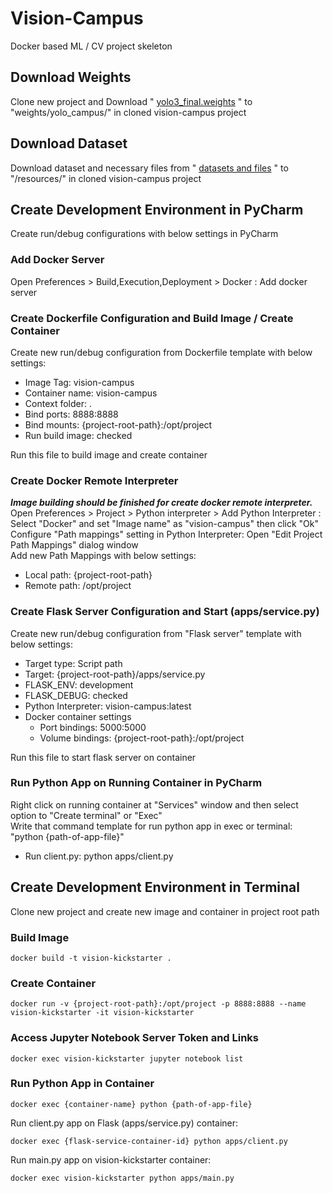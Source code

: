 # Vision-Campus
Docker based ML / CV project skeleton
## Download Weights
Clone new project and Download " [yolo3_final.weights]() " to "weights/yolo_campus/" in cloned vision-campus project
## Download Dataset
Download dataset and necessary files from " [datasets and files]() " to "/resources/" in cloned vision-campus project
## Create Development Environment in PyCharm
Create run/debug configurations with below settings in PyCharm
### Add Docker Server
Open Preferences > Build,Execution,Deployment > Docker : Add docker server
### Create Dockerfile Configuration and Build Image / Create Container
Create new run/debug configuration from Dockerfile template with below settings:
- Image Tag: vision-campus
- Container name: vision-campus
- Context folder: .
- Bind ports: 8888:8888
- Bind mounts: {project-root-path}:/opt/project
- Run build image: checked  

Run this file to build image and create container
### Create Docker Remote Interpreter
**_Image building should be finished for create docker remote interpreter._**  
Open Preferences > Project > Python interpreter > Add Python Interpreter : Select "Docker" and set "Image name" as "vision-campus" then click "Ok"  
Configure "Path mappings" setting in Python Interpreter: Open "Edit Project Path Mappings" dialog window  
Add new Path Mappings with below settings:
- Local path: {project-root-path}
- Remote path: /opt/project
### Create Flask Server Configuration and Start (apps/service.py)
Create new run/debug configuration from "Flask server" template with below settings:
- Target type: Script path
- Target: {project-root-path}/apps/service.py
- FLASK_ENV: development
- FLASK_DEBUG: checked
- Python Interpreter: vision-campus:latest
- Docker container settings 
    - Port bindings: 5000:5000
    - Volume bindings: {project-root-path}:/opt/project
  
Run this file to start flask server on container
### Run Python App on Running Container in PyCharm
Right click on running container at "Services" window and then select option to "Create terminal" or "Exec"  
Write that command template for run python app in exec or terminal: "python {path-of-app-file}"
- Run client.py: python apps/client.py

## Create Development Environment in Terminal
Clone new project and create new image and container in project root path
### Build Image
```
docker build -t vision-kickstarter .
```
### Create Container
```
docker run -v {project-root-path}:/opt/project -p 8888:8888 --name vision-kickstarter -it vision-kickstarter
```
### Access Jupyter Notebook Server Token and Links
```
docker exec vision-kickstarter jupyter notebook list
```
### Run Python App in Container
```
docker exec {container-name} python {path-of-app-file}
```
Run client.py app on Flask (apps/service.py) container:
```
docker exec {flask-service-container-id} python apps/client.py
```
Run main.py app on vision-kickstarter container:
```
docker exec vision-kickstarter python apps/main.py
```